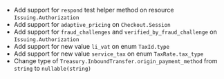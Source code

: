 * Add support for `respond` test helper method on resource `Issuing.Authorization`
* Add support for `adaptive_pricing` on `Checkout.Session`
* Add support for `fraud_challenges` and `verified_by_fraud_challenge` on `Issuing.Authorization`
* Add support for new value `li_vat` on enum `TaxId.type`
* Add support for new value `service_tax` on enum `TaxRate.tax_type`
* Change type of `Treasury.InboundTransfer.origin_payment_method` from `string` to `nullable(string)`